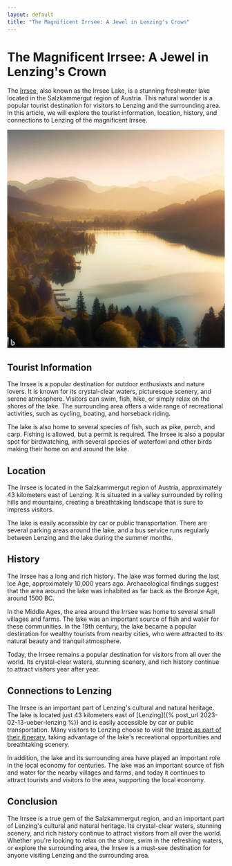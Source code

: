```yaml
---
layout: default
title: "The Magnificent Irrsee: A Jewel in Lenzing's Crown"
---
```

# The Magnificent Irrsee: A Jewel in Lenzing's Crown

The [Irrsee](https://de.wikipedia.org/wiki/Irrsee), also known as the Irrsee Lake, is a stunning freshwater lake located in the Salzkammergut region of Austria. This natural wonder is a popular tourist destination for visitors to Lenzing and the surrounding area. In this article, we will explore the tourist information, location, history, and connections to Lenzing of the magnificent Irrsee.

![The Magnificent Irrsee](/assets/images/irrsee.jpg "The Magnificent Irrsee")

## Tourist Information

The Irrsee is a popular destination for outdoor enthusiasts and nature lovers. It is known for its crystal-clear waters, picturesque scenery, and serene atmosphere. Visitors can swim, fish, hike, or simply relax on the shores of the lake. The surrounding area offers a wide range of recreational activities, such as cycling, boating, and horseback riding.

The lake is also home to several species of fish, such as pike, perch, and carp. Fishing is allowed, but a permit is required. The Irrsee is also a popular spot for birdwatching, with several species of waterfowl and other birds making their home on and around the lake.

## Location

The Irrsee is located in the Salzkammergut region of Austria, approximately 43 kilometers east of Lenzing. It is situated in a valley surrounded by rolling hills and mountains, creating a breathtaking landscape that is sure to impress visitors.

The lake is easily accessible by car or public transportation. There are several parking areas around the lake, and a bus service runs regularly between Lenzing and the lake during the summer months.

## History

The Irrsee has a long and rich history. The lake was formed during the last Ice Age, approximately 10,000 years ago. Archaeological findings suggest that the area around the lake was inhabited as far back as the Bronze Age, around 1500 BC.

In the Middle Ages, the area around the Irrsee was home to several small villages and farms. The lake was an important source of fish and water for these communities. In the 19th century, the lake became a popular destination for wealthy tourists from nearby cities, who were attracted to its natural beauty and tranquil atmosphere.

Today, the Irrsee remains a popular destination for visitors from all over the world. Its crystal-clear waters, stunning scenery, and rich history continue to attract visitors year after year.

## Connections to Lenzing

The Irrsee is an important part of Lenzing's cultural and natural heritage. The lake is located just 43 kilometers east of [Lenzing]({% post_url 2023-02-13-ueber-lenzing %}) and is easily accessible by car or public transportation. Many visitors to Lenzing choose to visit the [Irrsee as part of their itinerary](https://roamaround.io/itineraries/Irrsee/1-day-itinerary/hEe5F9IGbsBThD6BSR7J#top "Irrsee intinerary"), taking advantage of the lake's recreational opportunities and breathtaking scenery.

In addition, the lake and its surrounding area have played an important role in the local economy for centuries. The lake was an important source of fish and water for the nearby villages and farms, and today it continues to attract tourists and visitors to the area, supporting the local economy.

## Conclusion

The Irrsee is a true gem of the Salzkammergut region, and an important part of Lenzing's cultural and natural heritage. Its crystal-clear waters, stunning scenery, and rich history continue to attract visitors from all over the world. Whether you're looking to relax on the shore, swim in the refreshing waters, or explore the surrounding area, the Irrsee is a must-see destination for anyone visiting Lenzing and the surrounding area.

